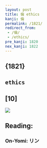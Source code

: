```yaml
---
layout: post
title: 倫 ethics
kanji: 倫
permalink: /1821/
redirect_from:
 - /倫/
 - /ethics/
pre_kanji: 1820
nex_kanji: 1822
---
```


## {1821}

## `ethics`

## [10]

<div class="stroke"><img src="E580AB.png" /></div>

## Reading:

### On-Yomi: リン
